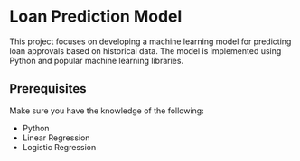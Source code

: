 
# Loan Prediction Model

This project focuses on developing a machine learning model for predicting loan approvals based on historical data. The model is implemented using Python and popular machine learning libraries.



## Prerequisites

Make sure you have the knowledge of the following:

- Python
- Linear Regression 
- Logistic Regression
